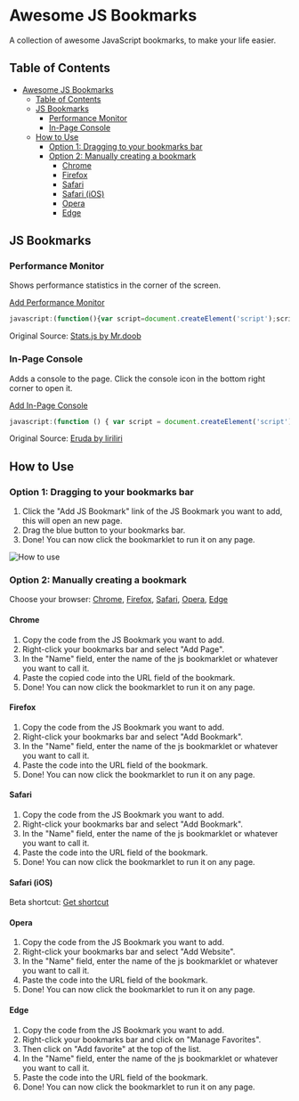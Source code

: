 # Awesome JS Bookmarks

A collection of awesome JavaScript bookmarks, to make your life easier.

## Table of Contents

- [Awesome JS Bookmarks](#awesome-js-bookmarks)
  - [Table of Contents](#table-of-contents)
  - [JS Bookmarks](#js-bookmarks)
    - [Performance Monitor](#performance-monitor)
    - [In-Page Console](#in-page-console)
  - [How to Use](#how-to-use)
    - [Option 1: Dragging to your bookmarks bar](#option-1-dragging-to-your-bookmarks-bar)
    - [Option 2: Manually creating a bookmark](#option-2-manually-creating-a-bookmark)
      - [Chrome](#chrome)
      - [Firefox](#firefox)
      - [Safari](#safari)
      - [Safari (iOS)](#safari-ios)
      - [Opera](#opera)
      - [Edge](#edge)

## JS Bookmarks

### Performance Monitor

Shows performance statistics in the corner of the screen.

<a target="_blank" href="https://api.jm26.net/awesome-js-bookmarks/index.php?id=1">Add Performance Monitor</a>

```javascript
javascript:(function(){var script=document.createElement('script');script.onload=function(){var stats=new Stats();document.body.appendChild(stats.dom);requestAnimationFrame(function loop(){stats.update();requestAnimationFrame(loop)});};script.src='https://mrdoob.github.io/stats.js/build/stats.min.js';document.head.appendChild(script);})()
```

Original Source: [Stats.js by Mr.doob](https://mrdoob.github.io/stats.js/)

### In-Page Console

Adds a console to the page. Click the console icon in the bottom right corner to open it.

<a target="_blank" href="https://api.jm26.net/awesome-js-bookmarks/index.php?id=2">Add In-Page Console</a>

```javascript
javascript:(function () { var script = document.createElement('script'); script.src='https://cdn.jsdelivr.net/npm/eruda'; document.body.append(script); script.onload = function () { eruda.init(); } })();"
```

Original Source: [Eruda by liriliri](https://eruda.liriliri.io)

## How to Use

### Option 1: Dragging to your bookmarks bar

1. Click the "Add JS Bookmark" link of the JS Bookmark you want to add, this will open an new page.
2. Drag the blue button to your bookmarks bar.
3. Done! You can now click the bookmarklet to run it on any page.

![How to use](./how-to-use.gif)

### Option 2: Manually creating a bookmark

Choose your browser: [Chrome](####Chrome), [Firefox](####Firefox), [Safari](####Safari), [Opera](####Opera), [Edge](####Edge)

#### Chrome

1. Copy the code from the JS Bookmark you want to add.
2. Right-click your bookmarks bar and select "Add Page".
3. In the "Name" field, enter the name of the js bookmarklet or whatever you want to call it.
4. Paste the copied code into the URL field of the bookmark.
5. Done! You can now click the bookmarklet to run it on any page.

#### Firefox

1. Copy the code from the JS Bookmark you want to add.
2. Right-click your bookmarks bar and select "Add Bookmark".
3. In the "Name" field, enter the name of the js bookmarklet or whatever you want to call it.
4. Paste the code into the URL field of the bookmark.
5. Done! You can now click the bookmarklet to run it on any page.

#### Safari

1. Copy the code from the JS Bookmark you want to add.
2. Right-click your bookmarks bar and select "Add Bookmark".
3. In the "Name" field, enter the name of the js bookmarklet or whatever you want to call it.
4. Paste the code into the URL field of the bookmark.
5. Done! You can now click the bookmarklet to run it on any page.

#### Safari (iOS)

Beta shortcut: [Get shortcut](https://www.icloud.com/shortcuts/8ee4bc67c55b4f948dd1ec4061521742)


#### Opera

1. Copy the code from the JS Bookmark you want to add.
2. Right-click your bookmarks bar and select "Add Website".
3. In the "Name" field, enter the name of the js bookmarklet or whatever you want to call it.
4. Paste the code into the URL field of the bookmark.
5. Done! You can now click the bookmarklet to run it on any page.

#### Edge

1. Copy the code from the JS Bookmark you want to add.
2. Right-click your bookmarks bar and click on "Manage Favorites".
3. Then click on "Add favorite" at the top of the list.
4. In the "Name" field, enter the name of the js bookmarklet or whatever you want to call it.
5. Paste the code into the URL field of the bookmark.
6. Done! You can now click the bookmarklet to run it on any page.